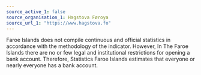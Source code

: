 ```yaml
---
source_active_1: false
source_organisation_1: Hagstova Føroya
source_url_1: "https://www.hagstova.fo"
---
```

Faroe Islands does not compile continuous and official statistics in accordance with the methodology of the indicator. However, In The Faroe Islands there are no or few legal and institutional restrictions for opening a bank account. Therefore, Statistics Faroe Islands estimates that everyone or nearly everyone has a bank account.
